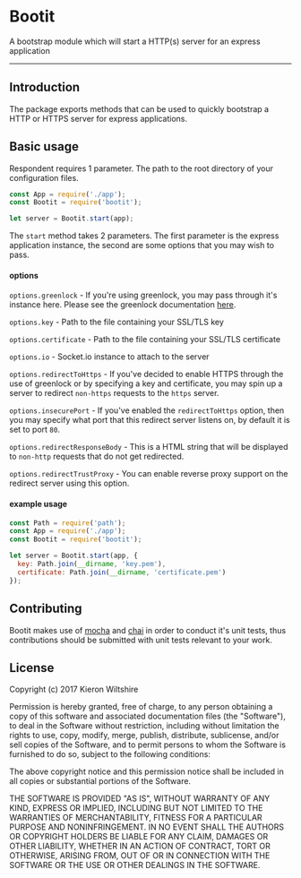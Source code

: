 # Bootit

A bootstrap module which will start a HTTP(s) server for an express application

---

## Introduction

The package exports methods that can be used to quickly bootstrap a HTTP or HTTPS server for express applications.

## Basic usage

Respondent requires 1 parameter. The path to the root directory of your configuration files.

```JavaScript
const App = require('./app');
const Bootit = require('bootit');

let server = Bootit.start(app);
```

The `start` method takes 2 parameters. The first parameter is the express application instance, the second are some options that you may wish to pass.

#### options

`options.greenlock` - If you're using greenlock, you may pass through it's instance here. Please see the greenlock documentation [here][1].

`options.key` - Path to the file containing your SSL/TLS key

`options.certificate` - Path to the file containing your SSL/TLS certificate

`options.io` - Socket.io instance to attach to the server

`options.redirectToHttps` - If you've decided to enable HTTPS through the use of greenlock or by specifying a key and certificate, you may spin up a server to redirect `non-https` requests to the `https` server.

`options.insecurePort` - If you've enabled the `redirectToHttps` option, then you may specify what port that this redirect server listens on, by default it is set to port `80`.

`options.redirectResponseBody` - This is a HTML string that will be displayed to `non-http` requests that do not get redirected.

`options.redirectTrustProxy` - You can enable reverse proxy support on the redirect server using this option.

#### example usage

```JavaScript
const Path = require('path');
const App = require('./app');
const Bootit = require('bootit');

let server = Bootit.start(app, {
  key: Path.join(__dirname, 'key.pem'),
  certificate: Path.join(__dirname, 'certificate.pem')
});
```

## Contributing

Bootit makes use of [mocha][2] and [chai](3) in order to conduct it's unit tests, thus contributions
should be submitted with unit tests relevant to your work.

## License

Copyright (c) 2017 Kieron Wiltshire

Permission is hereby granted, free of charge, to any person obtaining a copy
of this software and associated documentation files (the "Software"), to deal
in the Software without restriction, including without limitation the rights
to use, copy, modify, merge, publish, distribute, sublicense, and/or sell
copies of the Software, and to permit persons to whom the Software is
furnished to do so, subject to the following conditions:

The above copyright notice and this permission notice shall be included in all
copies or substantial portions of the Software.

THE SOFTWARE IS PROVIDED "AS IS", WITHOUT WARRANTY OF ANY KIND, EXPRESS OR
IMPLIED, INCLUDING BUT NOT LIMITED TO THE WARRANTIES OF MERCHANTABILITY,
FITNESS FOR A PARTICULAR PURPOSE AND NONINFRINGEMENT. IN NO EVENT SHALL THE
AUTHORS OR COPYRIGHT HOLDERS BE LIABLE FOR ANY CLAIM, DAMAGES OR OTHER
LIABILITY, WHETHER IN AN ACTION OF CONTRACT, TORT OR OTHERWISE, ARISING FROM,
OUT OF OR IN CONNECTION WITH THE SOFTWARE OR THE USE OR OTHER DEALINGS IN THE
SOFTWARE.

[1]: https://www.npmjs.com/package/greenlock
[2]: https://www.npmjs.com/package/mocha
[3]: https://www.npmjs.com/package/chai
